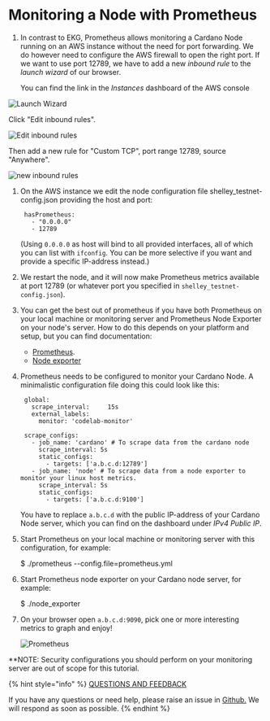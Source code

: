 # Monitoring a Node with Prometheus

1. In contrast to EKG, Prometheus allows monitoring a Cardano Node running on an AWS instance without the need for port forwarding. We do however need to configure the AWS firewall to open the right port. If we want to use port 12789, we have to add a new _inbound rule_ to the _launch wizard_ of our browser.

   You can find the link in the _Instances_ dashboard of the AWS console

![Launch Wizard](https://github.com/cardano-foundation/stake-pool-school-handbook/tree/3abbeae984eb17aab3778e922956e72ae1cd702a/.gitbook/assets/launch-wizard.png)

Click "Edit inbound rules".

![Edit inbound rules](https://github.com/cardano-foundation/stake-pool-school-handbook/tree/3abbeae984eb17aab3778e922956e72ae1cd702a/.gitbook/assets/edit-inbound-rules.png)

Then add a new rule for "Custom TCP", port range 12789, source "Anywhere".

![new inbound rules](https://github.com/cardano-foundation/stake-pool-school-handbook/tree/3abbeae984eb17aab3778e922956e72ae1cd702a/.gitbook/assets/new-inbound-rule.png)

1. On the AWS instance we edit the node configuration file shelley\_testnet-config.json providing the host and port:

   ```text
    hasPrometheus:
      - "0.0.0.0"
      - 12789
   ```

   \(Using `0.0.0.0` as host will bind to all provided interfaces, all of which you can list with `ifconfig`. You can be more selective if you want and provide a specific IP-address instead.\)

2. We restart the node, and it will now make Prometheus metrics available at port 12789 \(or whatever port you specified in `shelley_testnet-config.json`\).
3. You can get the best out of prometheus if you have both Prometheus on your local machine or monitoring server and Prometheus Node Exporter on your node's server. How to do this depends on your platform and setup, but you can find documentation:
   * [Prometheus](https://prometheus.io/docs/prometheus/latest/getting_started/).
   * [Node exporter](https://prometheus.io/docs/guides/node-exporter/)
4. Prometheus needs to be configured to monitor your Cardano Node. A minimalistic configuration file doing this could look like this:

   ```text
    global:
      scrape_interval:     15s
      external_labels:
        monitor: 'codelab-monitor'

    scrape_configs:
      - job_name: 'cardano' # To scrape data from the cardano node
        scrape_interval: 5s
        static_configs:
          - targets: ['a.b.c.d:12789']
      - job_name: 'node' # To scrape data from a node exporter to monitor your linux host metrics.
        scrape_interval: 5s
        static_configs:
          - targets: ['a.b.c.d:9100']
   ```

   You have to replace `a.b.c.d` with the public IP-address of your Cardano Node server, which you can find on the dashboard under _IPv4 Public IP_.

5. Start Prometheus on your local machine or monitoring server with this configuration, for example:

   $ ./prometheus --config.file=prometheus.yml

6. Start Prometheus node exporter on your Cardano node server, for example:

   $ ./node\_exporter

7. On your browser open `a.b.c.d:9090`, pick one or more interesting metrics to graph and enjoy!

   ![Prometheus](https://github.com/cardano-foundation/stake-pool-school-handbook/tree/3abbeae984eb17aab3778e922956e72ae1cd702a/.gitbook/assets/prometheus.png)

\*\*NOTE: Security configurations you should perform on your monitoring server are out of scope for this tutorial.



{% hint style="info" %}
[QUESTIONS AND FEEDBACK](https://github.com/carloslodelar/SPO/issues)

If you have any questions or need help, please raise an issue in [Github.](https://github.com/cardano-foundation/stake-pool-school-handbook/issues) We will respond as soon as possible.
{% endhint %}

